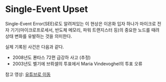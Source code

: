 # Single-Event Upset

Single-Event Error(SEE)로도 알려져있는 이 현상은 이온화 입자 하나가 마이크로 전자 기기(마이크로프로세서, 반도체 메모리, 파워 트랜지스터 등)의 중요한 노드를 때려 상태 변화를 유발하는 것을 의미한다.  

실제 기록된 사건은 다음과 같다.

* 2008년도 콴타스 72편 급강하 사고 (추정)
* 2003년도 벨기에 브뤼셀의 투표에서 Maria Vindevoghel의 투표 오류

참고 영상: [유튜브로 이동](https://www.youtube.com/watch?v=AaZ_RSt0KP8)